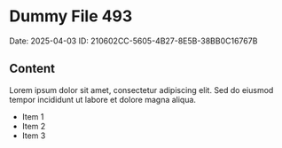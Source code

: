 # Dummy File 493

Date: 2025-04-03
ID: 210602CC-5605-4B27-8E5B-38BB0C16767B

## Content

Lorem ipsum dolor sit amet, consectetur adipiscing elit.
Sed do eiusmod tempor incididunt ut labore et dolore magna aliqua.

* Item 1
* Item 2
* Item 3

